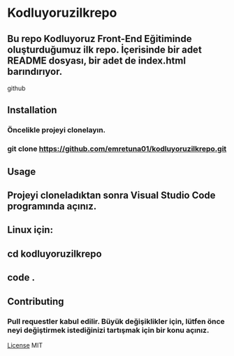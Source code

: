 # Kodluyoruzilkrepo
 ## Bu repo Kodluyoruz Front-End Eğitiminde oluşturduğumuz ilk repo. İçerisinde bir adet README dosyası, bir adet de index.html barındırıyor.

github

## Installation
### Öncelikle projeyi clonelayın.

### git clone https://github.com/emretuna01/kodluyoruzilkrepo.git
## Usage
## Projeyi cloneladıktan sonra Visual Studio Code programında açınız.

## Linux için:

## cd kodluyoruzilkrepo
## code .
## Contributing
###     Pull requestler kabul edilir. Büyük değişiklikler için, lütfen önce neyi değiştirmek istediğinizi tartışmak için bir konu açınız.

[License](https://choosealicense.com/licenses/mit/)
MIT

